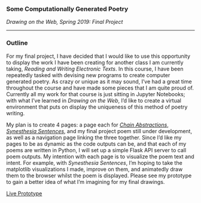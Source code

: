 ### Some Computationally Generated Poetry
*Drawing on the Web, Spring 2019: Final Project*

---
### Outline

For my final project, I have decided that I would like to use this opportunity to display the work I have been creating for another class I am currently taking, *Reading and Writing Electronic Texts*. In this course, I have been repeatedly tasked with devising new programs to create computer generated poetry. As crazy or unique as it may sound, I’ve had a great time throughout the course and have made some pieces that I am quite proud of. Currently all my work for that course is just sitting in Jupyter Notebooks; with what I’ve learned in *Drawing on the Web*, I’d like to create a virtual environment that puts on display the uniqueness of this method of poetry writing.

My plan is to create 4 pages: a page each for [*Chain Abstractions*](https://github.com/erinachavez/rwet_spring2019/tree/master/assignment4_031219), [*Synesthesia Sentences*](https://github.com/erinachavez/rwet_spring2019/tree/master/assignment5_040219), and my final project poem still under development, as well as a navigation page linking the three together. Since I’d like my pages to be as dynamic as the code outputs can be, and that each of my poems are written in Python, I will set up a simple Flask API server to call poem outputs. My intention with each page is to visualize the poem text and intent. For example, with *Synesthesia Sentences*, I’m hoping to take the matplotlib visualizations I made, improve on them, and animatedly draw them to the browser whilst the poem is displayed. Please see my prototype to gain a better idea of what I’m imagining for my final drawings.

[Live Prototype](http://i6.cims.nyu.edu/~ec2937/380/8_final_project/index.html)
